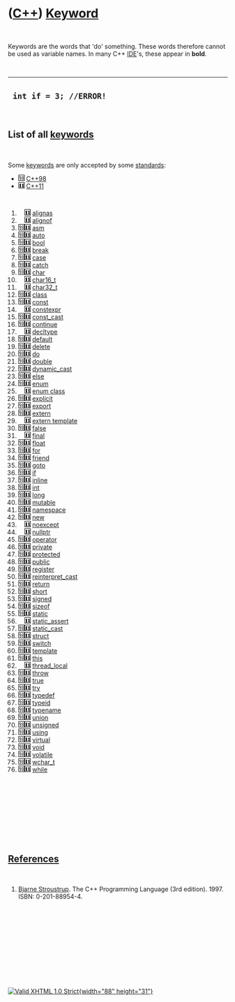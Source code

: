



 

 

 

 

 

([C++](Cpp.htm)) [Keyword](CppKeyword.htm)
==========================================

 

Keywords are the words that 'do' something. These words therefore cannot
be used as variable names. In many C++ [IDE](CppIde.htm)'s, these appear
in **bold**.

 

  -------------------------
  ` int if = 3; //ERROR!`
  -------------------------

 

List of all [keywords](CppKeyword.htm)
--------------------------------------

 

Some [keywords](CppKeyword.htm) are only accepted by some
[standards](CppStandard.htm):

-   ![C++98](PicCpp98.png) [C++98](Cpp98.htm)
-   ![C++11](PicCpp11.png) [C++11](Cpp11.htm)

 

1.  ![ ](PicSpacer.png)![C++11](PicCpp11.png) [alignas](CppAlignas.htm)
2.  ![ ](PicSpacer.png)![C++11](PicCpp11.png) [alignof](CppAlignof.htm)
3.  ![C++98](PicCpp98.png)![C++11](PicCpp11.png) [asm](CppAsm.htm)
4.  ![C++98](PicCpp98.png)![C++11](PicCpp11.png) [auto](CppAuto.htm)
5.  ![C++98](PicCpp98.png)![C++11](PicCpp11.png) [bool](CppBool.htm)
6.  ![C++98](PicCpp98.png)![C++11](PicCpp11.png) [break](CppBreak.htm)
7.  ![C++98](PicCpp98.png)![C++11](PicCpp11.png) [case](CppCase.htm)
8.  ![C++98](PicCpp98.png)![C++11](PicCpp11.png) [catch](CppCatch.htm)
9.  ![C++98](PicCpp98.png)![C++11](PicCpp11.png) [char](CppChar.htm)
10. ![ ](PicSpacer.png)![C++11](PicCpp11.png)
    [char16\_t](CppChar16_t.htm)
11. ![ ](PicSpacer.png)![C++11](PicCpp11.png)
    [char32\_t](CppChar32_t.htm)
12. ![C++98](PicCpp98.png)![C++11](PicCpp11.png) [class](CppClass.htm)
13. ![C++98](PicCpp98.png)![C++11](PicCpp11.png) [const](CppConst.htm)
14. ![ ](PicSpacer.png)![C++11](PicCpp11.png)
    [constexpr](CppConstexpr.htm)
15. ![C++98](PicCpp98.png)![C++11](PicCpp11.png)
    [const\_cast](CppConst_cast.htm)
16. ![C++98](PicCpp98.png)![C++11](PicCpp11.png)
    [continue](CppContinue.htm)
17. ![ ](PicSpacer.png)![C++11](PicCpp11.png)
    [decltype](CppDecltype.htm)
18. ![C++98](PicCpp98.png)![C++11](PicCpp11.png)
    [default](CppDefault.htm)
19. ![C++98](PicCpp98.png)![C++11](PicCpp11.png) [delete](CppDelete.htm)
20. ![C++98](PicCpp98.png)![C++11](PicCpp11.png) [do](CppDo.htm)
21. ![C++98](PicCpp98.png)![C++11](PicCpp11.png) [double](CppDouble.htm)
22. ![C++98](PicCpp98.png)![C++11](PicCpp11.png)
    [dynamic\_cast](CppDynamic_cast.htm)
23. ![C++98](PicCpp98.png)![C++11](PicCpp11.png) [else](CppElse.htm)
24. ![C++98](PicCpp98.png)![C++11](PicCpp11.png) [enum](CppEnum.htm)
25. ![ ](PicSpacer.png)![C++11](PicCpp11.png) [enum
    class](CppEnumClass.htm)
26. ![C++98](PicCpp98.png)![C++11](PicCpp11.png)
    [explicit](CppExplicit.htm)
27. ![C++98](PicCpp98.png)![C++11](PicCpp11.png) [export](CppExport.htm)
28. ![C++98](PicCpp98.png)![C++11](PicCpp11.png) [extern](CppExtern.htm)
29. ![ ](PicSpacer.png)![C++11](PicCpp11.png) [extern
    template](CppExternTemplate.htm)
30. ![C++98](PicCpp98.png)![C++11](PicCpp11.png) [false](CppFalse.htm)
31. ![ ](PicSpacer.png)![C++11](PicCpp11.png) [final](CppFinal.htm)
32. ![C++98](PicCpp98.png)![C++11](PicCpp11.png) [float](CppFloat.htm)
33. ![C++98](PicCpp98.png)![C++11](PicCpp11.png) [for](CppFor.htm)
34. ![C++98](PicCpp98.png)![C++11](PicCpp11.png) [friend](CppFriend.htm)
35. ![C++98](PicCpp98.png)![C++11](PicCpp11.png) [goto](CppGoto.htm)
36. ![C++98](PicCpp98.png)![C++11](PicCpp11.png) [if](CppIf.htm)
37. ![C++98](PicCpp98.png)![C++11](PicCpp11.png) [inline](CppInline.htm)
38. ![C++98](PicCpp98.png)![C++11](PicCpp11.png) [int](CppInt.htm)
39. ![C++98](PicCpp98.png)![C++11](PicCpp11.png) [long](CppLong.htm)
40. ![C++98](PicCpp98.png)![C++11](PicCpp11.png)
    [mutable](CppMutable.htm)
41. ![C++98](PicCpp98.png)![C++11](PicCpp11.png)
    [namespace](CppNamespace.htm)
42. ![C++98](PicCpp98.png)![C++11](PicCpp11.png) [new](CppNew.htm)
43. ![ ](PicSpacer.png)![C++11](PicCpp11.png)
    [noexcept](CppNoexcept.htm)
44. ![ ](PicSpacer.png)![C++11](PicCpp11.png) [nullptr](CppNullptr.htm)
45. ![C++98](PicCpp98.png)![C++11](PicCpp11.png)
    [operator](CppOperator.htm)
46. ![C++98](PicCpp98.png)![C++11](PicCpp11.png)
    [private](CppPrivate.htm)
47. ![C++98](PicCpp98.png)![C++11](PicCpp11.png)
    [protected](CppProtected.htm)
48. ![C++98](PicCpp98.png)![C++11](PicCpp11.png) [public](CppPublic.htm)
49. ![C++98](PicCpp98.png)![C++11](PicCpp11.png)
    [register](CppRegister.htm)
50. ![C++98](PicCpp98.png)![C++11](PicCpp11.png)
    [reinterpret\_cast](CppReinterpret_cast.htm)
51. ![C++98](PicCpp98.png)![C++11](PicCpp11.png) [return](CppReturn.htm)
52. ![C++98](PicCpp98.png)![C++11](PicCpp11.png) [short](CppShort.htm)
53. ![C++98](PicCpp98.png)![C++11](PicCpp11.png) [signed](CppSigned.htm)
54. ![C++98](PicCpp98.png)![C++11](PicCpp11.png) [sizeof](CppSizeof.htm)
55. ![C++98](PicCpp98.png)![C++11](PicCpp11.png) [static](CppStatic.htm)
56. ![ ](PicSpacer.png)![C++11](PicCpp11.png)
    [static\_assert](CppStatic_assert.htm)
57. ![C++98](PicCpp98.png)![C++11](PicCpp11.png)
    [static\_cast](CppStatic_cast.htm)
58. ![C++98](PicCpp98.png)![C++11](PicCpp11.png) [struct](CppStruct.htm)
59. ![C++98](PicCpp98.png)![C++11](PicCpp11.png) [switch](CppSwitch.htm)
60. ![C++98](PicCpp98.png)![C++11](PicCpp11.png)
    [template](CppTemplate.htm)
61. ![C++98](PicCpp98.png)![C++11](PicCpp11.png) [this](CppThis.htm)
62. ![ ](PicSpacer.png)![C++11](PicCpp11.png)
    [thread\_local](CppThread_local.htm)
63. ![C++98](PicCpp98.png)![C++11](PicCpp11.png) [throw](CppThrow.htm)
64. ![C++98](PicCpp98.png)![C++11](PicCpp11.png) [true](CppTrue.htm)
65. ![C++98](PicCpp98.png)![C++11](PicCpp11.png) [try](CppTry.htm)
66. ![C++98](PicCpp98.png)![C++11](PicCpp11.png)
    [typedef](CppTypedef.htm)
67. ![C++98](PicCpp98.png)![C++11](PicCpp11.png) [typeid](CppTypeid.htm)
68. ![C++98](PicCpp98.png)![C++11](PicCpp11.png)
    [typename](CppTypename.htm)
69. ![C++98](PicCpp98.png)![C++11](PicCpp11.png) [union](CppUnion.htm)
70. ![C++98](PicCpp98.png)![C++11](PicCpp11.png)
    [unsigned](CppUnsigned.htm)
71. ![C++98](PicCpp98.png)![C++11](PicCpp11.png) [using](CppUsing.htm)
72. ![C++98](PicCpp98.png)![C++11](PicCpp11.png)
    [virtual](CppVirtual.htm)
73. ![C++98](PicCpp98.png)![C++11](PicCpp11.png) [void](CppVoid.htm)
74. ![C++98](PicCpp98.png)![C++11](PicCpp11.png)
    [volatile](CppVolatile.htm)
75. ![C++98](PicCpp98.png)![C++11](PicCpp11.png)
    [wchar\_t](CppWchar_t.htm)
76. ![C++98](PicCpp98.png)![C++11](PicCpp11.png) [while](CppWhile.htm)

 

 

 

 

 

[References](CppReferences.htm)
-------------------------------

 

1.  [Bjarne Stroustrup](CppBjarneStroustrup.htm). The C++ Programming
    Language (3rd edition). 1997. ISBN: 0-201-88954-4.

 

 

 

 

 





 

[![Valid XHTML 1.0 Strict](valid-xhtml10.png){width="88"
height="31"}](http://validator.w3.org/check?uri=referer)
